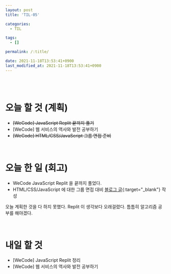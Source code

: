 ```yaml
---
layout: post
title: 'TIL-05'

categories:
  - TIL

tags:
  - []

permalink: /:title/

date: 2021-11-18T13:53:41+0900
last_modified_at: 2021-11-18T13:53:41+0900
---
```


<br>
<br>

# 오늘 할 것 (계획)

- ~~[WeCode] JavaScript Replit 끝까지 풀기~~
- [WeCode] 웹 서비스의 역사와 발전 공부하기
- ~~[WeCode] HTML/CSS/JavaScript 그룹 면접 준비~~

<br>

# 오늘 한 일 (회고)

- WeCode JavaScript Replit 을 끝까지 풀었다.
- HTML/CSS/JavaScript 에 대한 그룹 면접 대비 [블로그 글](https://1day1commit.github.io/wecode/fre-interview/){:target="\_blank"} 작성

오늘 계획한 것을 다 하지 못했다. Replit 이 생각보다 오래걸렸다. 틈틈히 알고리즘 공부를 해야겠다.

<br>

# 내일 할 것

- [WeCode] JavaScript Replit 정리
- [WeCode] 웹 서비스의 역사와 발전 공부하기
